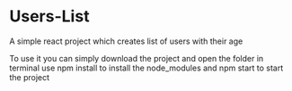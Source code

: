 # Users-List
 A simple react project which creates list of users with their age

To use it you can simply download the project and open the folder in terminal use npm install to install the node_modules and npm start to start the project
